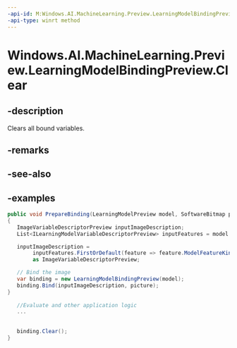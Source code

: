 ```yaml
---
-api-id: M:Windows.AI.MachineLearning.Preview.LearningModelBindingPreview.Clear
-api-type: winrt method
---
```


<!-- Method syntax.
public void LearningModelBindingPreview.Clear()
-->

# Windows.AI.MachineLearning.Preview.LearningModelBindingPreview.Clear

## -description
Clears all bound variables. 

## -remarks

## -see-also

## -examples
 ```csharp
public void PrepareBinding(LearningModelPreview model, SoftwareBitmap picture)
{
	ImageVariableDescriptorPreview inputImageDescription;
	List<ILearningModelVariableDescriptorPreview> inputFeatures = model.Description.InputFeatures.ToList();

    inputImageDescription =
         inputFeatures.FirstOrDefault(feature => feature.ModelFeatureKind == LearningModelFeatureKindPreview.Image)
         as ImageVariableDescriptorPreview;

    // Bind the image
    var binding = new LearningModelBindingPreview(model);
    binding.Bind(inputImageDescription, picture);
}
	
	//Evaluate and other application logic
	...
	
	
	binding.Clear();
}
```